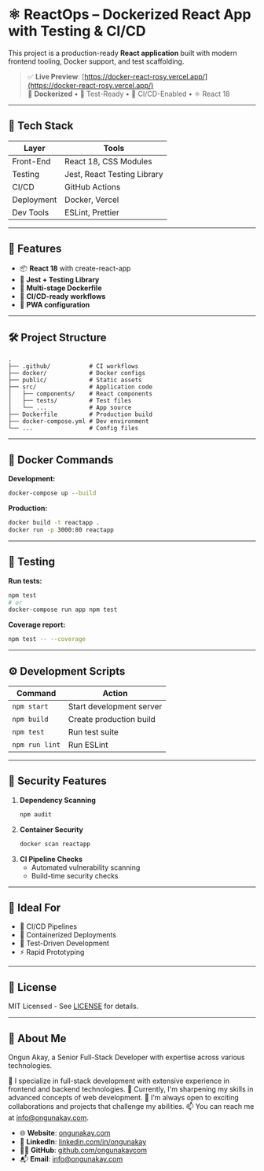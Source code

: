 # ⚛️ ReactOps – Dockerized React App with Testing & CI/CD

This project is a production-ready **React application** built with modern frontend tooling, Docker support, and test scaffolding.

> ✅ **Live Preview**: [https://docker-react-rosy.vercel.app/](https://docker-react-rosy.vercel.app/)  
> 🐳 **Dockerized** • 🧪 Test-Ready • 🔁 CI/CD-Enabled • ⚛️ React 18

---

## 🚀 Tech Stack

| Layer        | Tools                          |
|--------------|--------------------------------|
| Front-End    | React 18, CSS Modules         |
| Testing      | Jest, React Testing Library   |
| CI/CD        | GitHub Actions                |
| Deployment   | Docker, Vercel                |
| Dev Tools    | ESLint, Prettier              |

---

## 🧰 Features

- 📦 **React 18** with create-react-app  
- 🧪 **Jest + Testing Library**  
- 🐳 **Multi-stage Dockerfile**  
- 🔧 **CI/CD-ready workflows**  
- 📱 **PWA configuration**

---

## 🛠️ Project Structure

```text
.
├── .github/           # CI workflows
├── docker/            # Docker configs
├── public/            # Static assets
├── src/               # Application code
│   ├── components/    # React components
│   ├── tests/         # Test files
│   └── ...            # App source
├── Dockerfile         # Production build
├── docker-compose.yml # Dev environment
└── ...                # Config files
```

---

## 🐳 Docker Commands

**Development:**
```bash
docker-compose up --build
```

**Production:**
```bash
docker build -t reactapp .
docker run -p 3000:80 reactapp
```

---

## 🧪 Testing

**Run tests:**
```bash
npm test
# or
docker-compose run app npm test
```

**Coverage report:**
```bash
npm test -- --coverage
```

---

## ⚙️ Development Scripts

| Command         | Action                         |
|-----------------|--------------------------------|
| `npm start`     | Start development server       |
| `npm build`     | Create production build        |
| `npm test`      | Run test suite                 |
| `npm run lint`  | Run ESLint                     |

---

## 🔐 Security Features

1. **Dependency Scanning**
   ```bash
   npm audit
   ```
2. **Container Security**
   ```bash
   docker scan reactapp
   ```
3. **CI Pipeline Checks**
   - Automated vulnerability scanning  
   - Build-time security checks

---

## 📌 Ideal For

- 🔄 CI/CD Pipelines  
- 🐳 Containerized Deployments  
- 🧪 Test-Driven Development  
- ⚡ Rapid Prototyping

---

## 📄 License

MIT Licensed - See [LICENSE](LICENSE) for details.

---

## 👋 About Me

Ongun Akay, a Senior Full-Stack Developer with expertise across various technologies.

👀 I specialize in full-stack development with extensive experience in frontend and backend technologies.
🌱 Currently, I'm sharpening my skills in advanced concepts of web development.
💞️ I’m always open to exciting collaborations and projects that challenge my abilities.
📫 You can reach me at info@ongunakay.com.

- 🌐 **Website**: [ongunakay.com](https://ongunakay.com)  
- 💼 **LinkedIn**: [linkedin.com/in/ongunakay](https://linkedin.com/in/ongunakay)  
- 🧑‍💻 **GitHub**: [github.com/ongunakaycom](https://github.com/ongunakaycom)  
- 📬 **Email**: info@ongunakay.com
